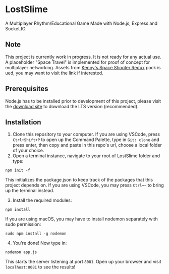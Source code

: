 # LostSlime
A Multiplayer Rhythm/Educational Game Made with Node.js, Express and Socket.IO.

## Note
This project is currently work in progress. It is not ready for any actual use. A placeholder "Space Travel" is implemented for proof of concept for multiplayer networking. Assets from [Kenny's Space Shooter Redux](https://kenney.nl/assets/space-shooter-redux) pack is ued, you may want to visit the link if interested.

## Prerequisites
Node.js has to be installed prior to development of this project, please visit the [download site](https://nodejs.org/en/) to download the LTS version (recommended).

## Installation
1. Clone this repository to your computer. If you are using VSCode, press ```Ctrl+Shift+P``` to open up the Command Palette, type in ```Git: clone``` and press enter, then copy and paste in this repo's url, choose a local folder of your choice.
2. Open a terminal instance, navigate to your root of LostSlime folder and type:
~~~
npm init -f
~~~
  This initializes the package.json to keep track of the packages that this project depends on. If you are using VSCode, you may press ``Ctrl+~`` to bring up the terminal instead.
 
3. Install the required modules:
~~~
npm install
~~~
If you are using macOS, you may have to install nodemon separately with sudo permission:
~~~
sudo npm install -g nodemon
~~~
4. You're done! Now type in:
~~~
nodemon app.js
~~~
This starts the server listening at port ```8081```. Open up your browser and visit ```localhost:8081``` to see the results!
